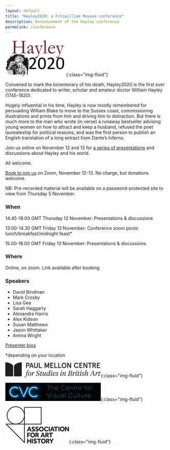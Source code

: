```yaml
---
layout: default
title: "Hayley2020: a Fitzwilliam Museum conference"
description: Announcement of the Hayley conference
permalink: /conference
---
```


![Hayley2020 logo](/images/conference/Hayley2020_logo_small.jpeg){:class="img-fluid"}

Convened to mark the bicentenary of his death, Hayley2020 is the first ever
conference dedicated to writer, scholar and amateur doctor William Hayley
(1745-1820).

Hugely influential in his time, Hayley is now mostly remembered for persuading
William Blake to move to the Sussex coast, commissioning illustrations and prints
from him and driving him to distraction. But there is much more to the man who
wrote (in verse) a runaway bestseller advising young women on how to attract and
keep a husband, refused the poet laureateship for political reasons, and was the
first person to publish an English translation of a long extract from Dante’s
Inferno.

Join us online on November 12 and 13 for [a series of presentations](/conference/programme) and discussions about Hayley and his world.

All welcome. 

[Book to join us](https://tickets.museums.cam.ac.uk/hayley2020) on Zoom, November 12-13. No charge, but donations welcome.

NB: Pre-recorded  material will be available on a password-protected site to view from Thursday 5 November.

### When

14.45-18.00 GMT Thursday 12 November: Presentations & discussions

13:00-14.30 GMT Friday 13 November: Conference zoom picnic lunch/breakfast/midnight feast* 

15.00-18.00 GMT Friday 13 November: Presentations & discussions.

### Where

Online, on zoom. Link available after booking

### Speakers

* David Bindman
* Mark Crosby
* Lisa Gee
* Sarah Haggarty
* Alexandra Harris
* Alex Kidson
* Susan Matthews
* Jason Whittaker
* Amina Wright

[Presenter bios](/conference/biographies)

*depending on your location

![Paul Mellon Centre logo](/images/conference/PMC_logo_black.png){:class="img-fluid"}



![Centre for Visual Culture logo](/images/conference/CVC.jpg){:class="img-fluid"}



![Association for Art History logo](/images/conference/AssociationForArtHistory_Logo.jpg){:class="img-fluid"}

